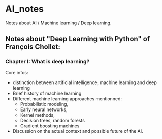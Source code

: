 # AI_notes
Notes about AI / Machine learning / Deep learning.

## Notes about "Deep Learning with Python" of François Chollet:

### Chapter I: What is deep learning?
Core infos:
* distinction between artificial intelligence, machine learning and deep learning
* Brief history of machine learning 
* Different machine learning approaches mentionned:
    * Probabilistic modeling,
    * Early neural networks,
    * Kernel methods,
    * Decision trees, random forests
    * Gradient boosting machines
* Discussion on the actual context and possible future of the AI.
